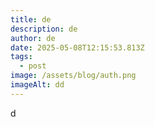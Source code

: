 ```yaml
---
title: de
description: de
author: de
date: 2025-05-08T12:15:53.813Z
tags:
  - post
image: /assets/blog/auth.png
imageAlt: dd
---
```

d